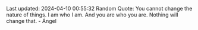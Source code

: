 Last updated: 2024-04-10 00:55:32
Random Quote: You cannot change the nature of things. I am who I am. And you are who you are. Nothing will change that. - Ángel